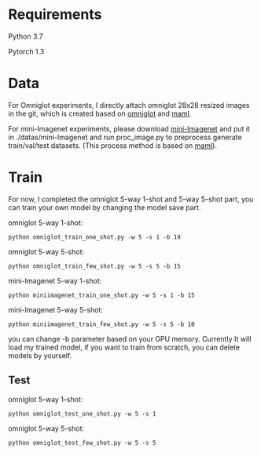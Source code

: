# Requirements

Python 3.7

Pytorch 1.3

# Data

For Omniglot experiments, I directly attach omniglot 28x28 resized images in the git, which is created based on [omniglot](https://github.com/brendenlake/omniglot) and [maml](https://github.com/cbfinn/maml).

For mini-Imagenet experiments, please download [mini-Imagenet](https://drive.google.com/open?id=0B3Irx3uQNoBMQ1FlNXJsZUdYWEE) and put it in ./datas/mini-Imagenet and run proc_image.py to preprocess generate train/val/test datasets. (This process method is based on [maml](https://github.com/cbfinn/maml)).

# Train

For now, I completed the omniglot 5-way 1-shot and 5-way 5-shot part, you can train your own model by changing the model save part.

omniglot 5-way 1-shot:

```
python omniglot_train_one_shot.py -w 5 -s 1 -b 19 
```

omniglot 5-way 5-shot:

```
python omniglot_train_few_shot.py -w 5 -s 5 -b 15 
```

mini-Imagenet 5-way 1-shot:

```
python miniimagenet_train_one_shot.py -w 5 -s 1 -b 15
```

mini-Imagenet 5-way 5-shot:

```
python miniimagenet_train_few_shot.py -w 5 -s 5 -b 10
```

you can change -b parameter based on your GPU memory. Currently It will load my trained model, if you want to train from scratch, you can delete models by yourself.

## Test

omniglot 5-way 1-shot:

```
python omniglot_test_one_shot.py -w 5 -s 1
```

omniglot 5-way 5-shot:

```
python omniglot_test_few_shot.py -w 5 -s 5  
```

